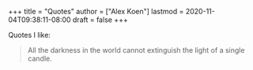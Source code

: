 +++
title = "Quotes"
author = ["Alex Koen"]
lastmod = 2020-11-04T09:38:11-08:00
draft = false
+++

Quotes I like:

> All the darkness in the world cannot extinguish the light of a single candle.
